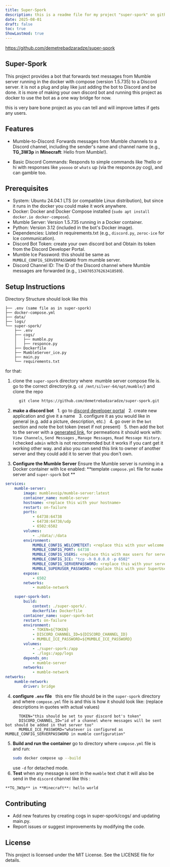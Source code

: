 ```yaml
---
title: Super-Spork
description: this is a readme file for my project "super-spork" on github
date: 2025-08-01
draft: false
toc: true
ShowLastmod: true
---
```


https://github.com/demetrebadzaradze/super-spork
## Super-Spork
This project provides a bot that forwards text messages from Mumble server running in the docker with compose (version 1.5.735) to a Discord server. it is not a plug and play like just adding the bot to Discord and be done. it is more of making your own discord bot and running this project as docker to use the bot as a one way bridge for now.

this is very bare bone project as you can tell and will improve lattes if gets any users.

  

## Features

- Mumble-to-Discord: Forwards messages from Mumble channels to a Discord channel, including the sender's name and channel name (e.g., **TG_3W3p** in **Minecraft**: Hello from Mumble!).

- Basic Discord Commands: Responds to simple commands like ?hello or hi with responses like `yooooo` or `whats` up (via the responce.py cog), and can gamble too.

## Prerequisites
- System: Ubuntu 24.04.1 LTS (or compatible Linux distribution), but since it runs in the docker you could make it work anywhere.
- Docker: Docker and Docker Compose installed (`sudo apt install docker.io docker-compose`).
- Mumble Server: Version 1.5.735 running in a Docker container.
- Python: Version 3.12 (included in the bot's Docker image).
- Dependencies: Listed in requirements.txt (e.g., `discord.py`, `zeroc-ice` for Ice communication).
- Discord Bot Token: create your own discord bot and Obtain its token from the Discord Developer Portal.
- Mumble Ice Password: this should be same as `MUMBLE_CONFIG_SERVERPASSWORD` from mumble server.
- Discord Channel ID: The ID of the Discord channel where Mumble messages are forwarded (e.g., `1349705376263418589`).

## Setup Instructions

Directory Structure should look like this
``` plain
├── .env (same file as in super-spork)
├── docker-compose.yml
├── data/
├── logs/
└── super-spork/
    ├── .env
    ├── cogs/
    │   ├── mumble.py
    │   ├── responce.py
    ├── Dockerfile
    ├── MumbleServer_ice.py
    ├── main.py
    └── requirements.txt
```
for that:
1. clone the `super-spork` directory where  mumble server compose file is. go to the correct directory(e.g. `cd /mnt/silver-64/opt/mumble/`) and clone the repo
```bash
	  git clone https://github.com/demetrebadzaradze/super-spork.git
```

2. **make a discord bot**
	  1. go to [discord developer portal](https://discord.com/developers/applications)
	  2. create new application and give it a name
	  3. configure it as you would like in general (e.g. add a picture, description, etc.)
	  4. go over in the `bot` section and note the bot token (reset if not present)
	  5. then add the bot to the server with a [generated link,](https://discordjs.guide/preparations/adding-your-bot-to-servers.html#creating-and-using-your-invite-link)   for permeations it should work with: 
		  `View Channels`, `Send Messages` , `Manage Messages`, `Read Message History`.
		  I checked `admin` witch is not recommended but it works if you cant get it working other way.  and also you can send this link to owner of another server and they could add it to server that you don't own.

3. **Configure the Mumble Server**
Ensure the Mumble server is running in a Docker container with Ice enabled:
**template `compose.yml` file for `mumbe` server and `super-spork` bot **
```yml
services:
    mumble-server:
        image: mumblevoip/mumble-server:latest
        container_name: mumble-server
        hostname: <replace this with your hostname>
        restart: on-failure
        ports:
            - 64738:64738
            - 64738:64738/udp
            - 6502:6502
        volumes:
            - ./data/:/data
        environment:
            MUMBLE_CONFIG_WELCOMETEXT: <replace this with your welcome text> 
            MUMBLE_CONFIG_PORT: 64738
            MUMBLE_CONFIG_USERS: <replace this with max users for server>
            MUMBLE_CONFIG_ICE: "tcp -h 0.0.0.0 -p 6502"
            MUMBLE_CONFIG_SERVERPASSWORD: <replace this with your server password witch will be also needed in .env file>
            MUMBLE_SUPERUSER_PASSWORD: <replace this with your SuperUser password>
        expose:
            - 6502
        networks:
            - mumble-network

    super-spork-bot:
        build:
            context: ./super-spork/.
            dockerfile: Dockerfile
        container_name: super-spork-bot
        restart: on-failure
        environment:
            - TOKEN=${TOKEN}
            - DISCORD_CHANNEL_ID=${DISCORD_CHANNEL_ID}
            - MUMBLE_ICE_PASSWORD=${MUMBLE_ICE_PASSWORD}
        volumes:
            - ./super-spork:/app
            - ./logs:/app/logs
        depends_on:
            - mumble-server
        networks:
            - mumble-network
networks:
    mumble-network:
        driver: bridge
```
  
  
  4. **configure `.env` file**
  this env file should be in the `super-spork` directory and where `compose.yml` file is and this is how it should look like: (replace descriptions in quotes with actual values)
```env
	  TOKEN="this should be set to your discord bot's token"
	  DISCORD_CHANNEL_ID="id of a channel where messages will be sent bot should be added in that server too"
	  MUMBLE_ICE_PASSWORD="whatever is configured as MUMBLE_CONFIG_SERVERPASSWORD in mumble configuration"
```

5. **Build and run the container**
	go to directory where `compose.yml` file is and run: 
	```bash
	sudo docker compose up --build
	```
	use `-d` for detached mode.
6. **Test**
when any message is sent in the `mumble` text chat it will also be send in the `discord` channel like this :
```markdown
**TG_3W3p** in **Minecraft**: hello world
```

## Contributing

- Add new features by creating cogs in super-spork/cogs/ and updating main.py.
- Report issues or suggest improvements by modifying the code.

## License

This project is licensed under the MIT License. See the LICENSE file for details.